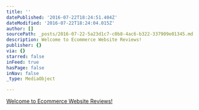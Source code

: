 ```yaml
---
title: ''
datePublished: '2016-07-22T18:24:51.404Z'
dateModified: '2016-07-22T18:24:04.015Z'
author: []
sourcePath: _posts/2016-07-22-5a23d1c7-c0b8-4ac6-b322-337909e01345.md
description: Welcome to Ecommerce Website Reviews!
publisher: {}
via: {}
starred: false
inFeed: true
hasPage: false
inNav: false
_type: MediaObject

---
```

[Welcome to Ecommerce Website Reviews!][0]

[0]: http://www.websitebuilderexpert.com/bigcommerce-vs-shopify/ "Bigcommerce vs Shopify"